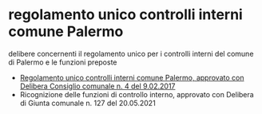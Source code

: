 # regolamento unico controlli interni comune Palermo
delibere concernenti il regolamento unico per i controlli interni del comune di Palermo e le funzioni preposte

- [Regolamento unico controlli interni comune Palermo, approvato con Delibera Consiglio comunale n. 4 del 9.02.2017](https://docs.google.com/viewer?url=https://github.com/UO-TransizioneDigitaleComunePalermo/regolamento-unico-controlli-interni-palermo/raw/main/delibere-regolamento-unico-controlli-interni-comune-palermo/regolamento-unico-controlli-interni-comune-del_CC_4%20_09_02_2017.pdf)
- Ricognizione delle funzioni di controllo interno, approvato con Delibera di Giunta comunale n. 127 del 20.05.2021
